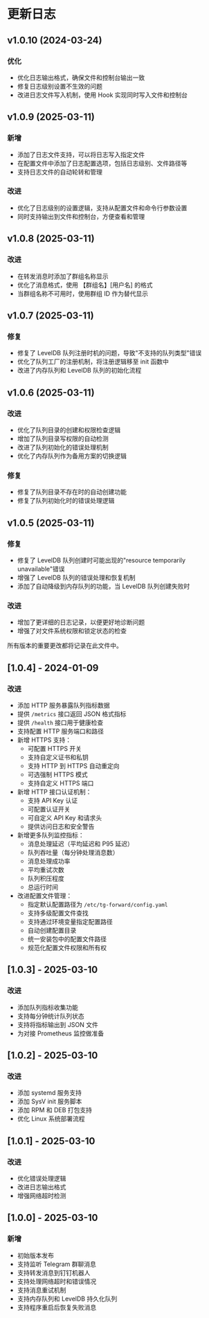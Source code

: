 # 更新日志

## v1.0.10 (2024-03-24)

### 优化
- 优化日志输出格式，确保文件和控制台输出一致
- 修复日志级别设置不生效的问题
- 改进日志文件写入机制，使用 Hook 实现同时写入文件和控制台

## v1.0.9 (2025-03-11)

### 新增
- 添加了日志文件支持，可以将日志写入指定文件
- 在配置文件中添加了日志配置选项，包括日志级别、文件路径等
- 支持日志文件的自动轮转和管理

### 改进
- 优化了日志级别的设置逻辑，支持从配置文件和命令行参数设置
- 同时支持输出到文件和控制台，方便查看和管理

## v1.0.8 (2025-03-11)

### 改进
- 在转发消息时添加了群组名称显示
- 优化了消息格式，使用 【群组名】[用户名] 的格式
- 当群组名称不可用时，使用群组 ID 作为替代显示

## v1.0.7 (2025-03-11)

### 修复
- 修复了 LevelDB 队列注册时机的问题，导致"不支持的队列类型"错误
- 优化了队列工厂的注册机制，将注册逻辑移至 init 函数中
- 改进了内存队列和 LevelDB 队列的初始化流程

## v1.0.6 (2025-03-11)

### 改进
- 优化了队列目录的创建和权限检查逻辑
- 增加了队列目录写权限的自动检测
- 改进了队列初始化的错误处理机制
- 优化了内存队列作为备用方案的切换逻辑

### 修复
- 修复了队列目录不存在时的自动创建功能
- 修复了队列初始化时的错误处理逻辑

## v1.0.5 (2025-03-11)

### 修复
- 修复了 LevelDB 队列创建时可能出现的"resource temporarily unavailable"错误
- 增强了 LevelDB 队列的错误处理和恢复机制
- 添加了自动降级到内存队列的功能，当 LevelDB 队列创建失败时

### 改进
- 增加了更详细的日志记录，以便更好地诊断问题
- 增强了对文件系统权限和锁定状态的检查

所有版本的重要更改都将记录在此文件中。

## [1.0.4] - 2024-01-09

### 改进

- 添加 HTTP 服务暴露队列指标数据
- 提供 `/metrics` 接口返回 JSON 格式指标
- 提供 `/health` 接口用于健康检查
- 支持配置 HTTP 服务端口和路径
- 新增 HTTPS 支持：
  - 可配置 HTTPS 开关
  - 支持自定义证书和私钥
  - 支持 HTTP 到 HTTPS 自动重定向
  - 可选强制 HTTPS 模式
  - 支持自定义 HTTPS 端口
- 新增 HTTP 接口认证机制：
  - 支持 API Key 认证
  - 可配置认证开关
  - 可自定义 API Key 和请求头
  - 提供访问日志和安全警告
- 新增更多队列监控指标：
  - 消息处理延迟（平均延迟和 P95 延迟）
  - 队列吞吐量（每分钟处理消息数）
  - 消息处理成功率
  - 平均重试次数
  - 队列积压程度
  - 总运行时间
- 改进配置文件管理：
  - 指定默认配置路径为 `/etc/tg-forward/config.yaml`
  - 支持多级配置文件查找
  - 支持通过环境变量指定配置路径
  - 自动创建配置目录
  - 统一安装包中的配置文件路径
  - 规范化配置文件权限和所有权

## [1.0.3] - 2025-03-10

### 改进

- 添加队列指标收集功能
- 支持每分钟统计队列状态
- 支持将指标输出到 JSON 文件
- 为对接 Prometheus 监控做准备

## [1.0.2] - 2025-03-10

### 改进

- 添加 systemd 服务支持
- 添加 SysV init 服务脚本
- 添加 RPM 和 DEB 打包支持
- 优化 Linux 系统部署流程

## [1.0.1] - 2025-03-10

### 改进

- 优化错误处理逻辑
- 改进日志输出格式
- 增强网络超时检测

## [1.0.0] - 2025-03-10

### 新增

- 初始版本发布
- 支持监听 Telegram 群聊消息
- 支持转发消息到钉钉机器人
- 支持处理网络超时和错误情况
- 支持消息重试机制
- 支持内存队列和 LevelDB 持久化队列
- 支持程序重启后恢复失败消息